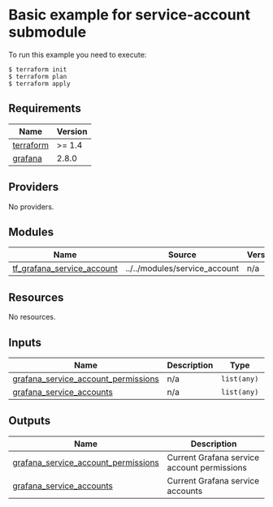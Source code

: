 # Basic example for service-account submodule

To run this example you need to execute:

```
$ terraform init
$ terraform plan
$ terraform apply
```

<!-- BEGIN_TF_DOCS -->
## Requirements

| Name | Version |
|------|---------|
| <a name="requirement_terraform"></a> [terraform](#requirement\_terraform) | >= 1.4 |
| <a name="requirement_grafana"></a> [grafana](#requirement\_grafana) | 2.8.0 |

## Providers

No providers.

## Modules

| Name | Source | Version |
|------|--------|---------|
| <a name="module_tf_grafana_service_account"></a> [tf\_grafana\_service\_account](#module\_tf\_grafana\_service\_account) | ../../modules/service_account | n/a |

## Resources

No resources.

## Inputs

| Name | Description | Type | Default | Required |
|------|-------------|------|---------|:--------:|
| <a name="input_grafana_service_account_permissions"></a> [grafana\_service\_account\_permissions](#input\_grafana\_service\_account\_permissions) | n/a | `list(any)` | `[]` | no |
| <a name="input_grafana_service_accounts"></a> [grafana\_service\_accounts](#input\_grafana\_service\_accounts) | n/a | `list(any)` | `[]` | no |

## Outputs

| Name | Description |
|------|-------------|
| <a name="output_grafana_service_account_permissions"></a> [grafana\_service\_account\_permissions](#output\_grafana\_service\_account\_permissions) | Current Grafana service account permissions |
| <a name="output_grafana_service_accounts"></a> [grafana\_service\_accounts](#output\_grafana\_service\_accounts) | Current Grafana service accounts |
<!-- END_TF_DOCS -->
